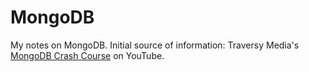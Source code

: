 # MongoDB
My notes on MongoDB. Initial source of information: Traversy Media's [MongoDB Crash Course](https://youtu.be/-56x56UppqQ) on YouTube. <br>

